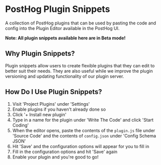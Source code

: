# PostHog Plugin Snippets

A collection of PostHog plugins that can be used by pasting the code and config into the Plugin Editor available in the PostHog UI.

**Note: All plugin snippets available here are in Beta mode!**

## Why Plugin Snippets?

Plugin snippets allow users to create flexible plugins that they can edit to better suit their needs. They are also useful while we improve the plugin versioning and updating functionality of our plugin server.

## How Do I Use Plugin Snippets?

1. Visit 'Project Plugins' under 'Settings'
2. Enable plugins if you haven't already done so
3. Click '+ Install new plugin'
4. Type in a name for the plugin under 'Write The Code' and click 'Start Coding'
5. When the editor opens, paste the contents of the `plugin.js` file under 'Source Code' and the contents of `config.json` under 'Config Schema JSON'
6. Hit 'Save' and the configuration options will appear for you to fill in
7. Fill in the configuration options and hit 'Save' again
8. Enable your plugin and you're good to go!
